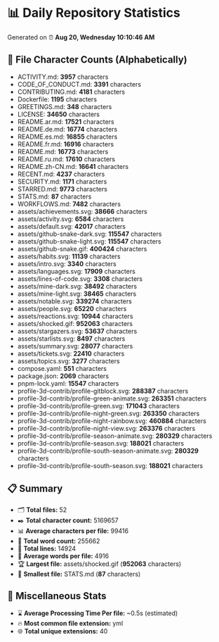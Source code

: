 # 📊 Daily Repository Statistics
Generated on ⏰ **Aug 20, Wednesday 10:10:46 AM**

## 📂 File Character Counts (Alphabetically)
- ACTIVITY.md: **3957** characters
- CODE_OF_CONDUCT.md: **3391** characters
- CONTRIBUTING.md: **4181** characters
- Dockerfile: **1195** characters
- GREETINGS.md: **348** characters
- LICENSE: **34650** characters
- README.ar.md: **17521** characters
- README.de.md: **16774** characters
- README.es.md: **16855** characters
- README.fr.md: **16916** characters
- README.md: **16773** characters
- README.ru.md: **17610** characters
- README.zh-CN.md: **16641** characters
- RECENT.md: **4237** characters
- SECURITY.md: **1171** characters
- STARRED.md: **9773** characters
- STATS.md: **87** characters
- WORKFLOWS.md: **7482** characters
- assets/achievements.svg: **38666** characters
- assets/activity.svg: **6584** characters
- assets/default.svg: **42017** characters
- assets/github-snake-dark.svg: **115547** characters
- assets/github-snake-light.svg: **115547** characters
- assets/github-snake.gif: **400424** characters
- assets/habits.svg: **11139** characters
- assets/intro.svg: **3340** characters
- assets/languages.svg: **17909** characters
- assets/lines-of-code.svg: **3308** characters
- assets/mine-dark.svg: **38492** characters
- assets/mine-light.svg: **38465** characters
- assets/notable.svg: **339274** characters
- assets/people.svg: **65220** characters
- assets/reactions.svg: **10944** characters
- assets/shocked.gif: **952063** characters
- assets/stargazers.svg: **53637** characters
- assets/starlists.svg: **8497** characters
- assets/summary.svg: **28077** characters
- assets/tickets.svg: **22410** characters
- assets/topics.svg: **3277** characters
- compose.yaml: **551** characters
- package.json: **2069** characters
- pnpm-lock.yaml: **15547** characters
- profile-3d-contrib/profile-gitblock.svg: **288387** characters
- profile-3d-contrib/profile-green-animate.svg: **263351** characters
- profile-3d-contrib/profile-green.svg: **171043** characters
- profile-3d-contrib/profile-night-green.svg: **263350** characters
- profile-3d-contrib/profile-night-rainbow.svg: **460884** characters
- profile-3d-contrib/profile-night-view.svg: **263376** characters
- profile-3d-contrib/profile-season-animate.svg: **280329** characters
- profile-3d-contrib/profile-season.svg: **188021** characters
- profile-3d-contrib/profile-south-season-animate.svg: **280329** characters
- profile-3d-contrib/profile-south-season.svg: **188021** characters

## 📋 Summary
- 🗂️ **Total files:** 52
- ✒️ **Total character count:** 5169657
- 📊 **Average characters per file:** 99416
- 📝 **Total word count:** 255662
- 🧾 **Total lines:** 14924
- 📐 **Average words per file:** 4916
- 🏆 **Largest file:** assets/shocked.gif (**952063** characters)
- 🥉 **Smallest file:** STATS.md (**87** characters)

## 🌟 Miscellaneous Stats
- ⌛ **Average Processing Time Per file:** ~0.5s (estimated)
- 🔥 **Most common file extension:** yml
- 🌐 **Total unique extensions:** 40
